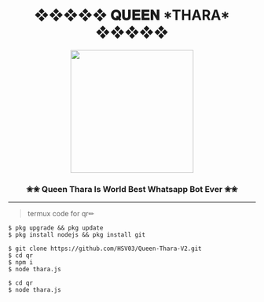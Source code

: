 <div align="center"><h1>❖❖❖❖❖ 𝐐𝐔𝐄𝐄𝐍 *THARA*  ❖❖❖❖❖</h1><a href="https://github.com/HSV03/Queen-Thara-V2"><img src="https://i.ibb.co/Bj6yqvh/anime-girl-1170x2532-10025.jpg" width="250" height="250"></a><h3>✬✬ Queen Thara Is World Best Whatsapp Bot Ever ✬✬</h3></div>


***

> termux code for qr✏


```
$ pkg upgrade && pkg update
$ pkg install nodejs && pkg install git
```

```
$ git clone https://github.com/HSV03/Queen-Thara-V2.git
$ cd qr
$ npm i
$ node thara.js

```
```
$ cd qr
$ node thara.js
```
